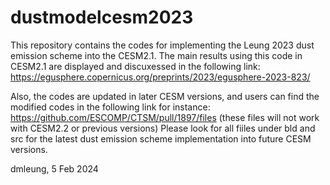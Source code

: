 # dustmodelcesm2023

This repository contains the codes for implementing the Leung 2023 dust emission scheme into the CESM2.1.
The main results using this code in CESM2.1 are displayed and discuxessed in the following link:
https://egusphere.copernicus.org/preprints/2023/egusphere-2023-823/

Also, the codes are updated in later CESM versions, and users can find the modified codes in the following link for instance:
https://github.com/ESCOMP/CTSM/pull/1897/files  (these files will not work with CESM2.2 or previous versions)
Please look for all fiiles under bld and src for the latest dust emission scheme implementation into future CESM versions.

dmleung, 5 Feb 2024

